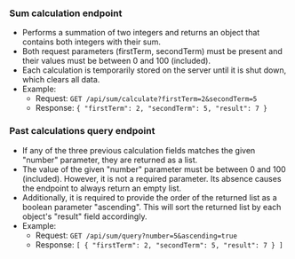 ### Sum calculation endpoint
* Performs a summation of two integers and returns an object that contains both integers with their sum.
* Both request parameters (firstTerm, secondTerm) must be present and their values must be between 0 and 100 (included).
* Each calculation is temporarily stored on the server until it is shut down, which clears all data.
* Example:
  * Request: ```GET /api/sum/calculate?firstTerm=2&secondTerm=5```
  * Response: ```{ "firstTerm": 2, "secondTerm": 5, "result": 7 }```
### Past calculations query endpoint
* If any of the three previous calculation fields matches the given "number" parameter, they are returned as a list.
* The value of the given "number" parameter must be between 0 and 100 (included). However, it is not a required parameter. Its absence causes the endpoint to always return an empty list.
* Additionally, it is required to provide the order of the returned list as a boolean parameter "ascending". This will sort the returned list by each object's "result" field accordingly.
* Example:
  * Request: ```GET /api/sum/query?number=5&ascending=true```
  * Response: ```[ { "firstTerm": 2, "secondTerm": 5, "result": 7 } ]```
